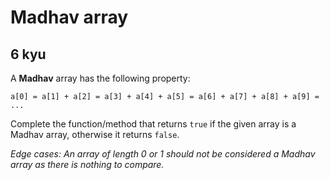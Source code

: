 # Madhav array
## 6 kyu

A **Madhav** array has the following property:
```
a[0] = a[1] + a[2] = a[3] + a[4] + a[5] = a[6] + a[7] + a[8] + a[9] = ...
```
Complete the function/method that returns `true` if the given array is a Madhav array, otherwise it returns `false`.

*Edge cases: An array of length 0 or 1 should not be considered a Madhav array as there is nothing to compare.*

